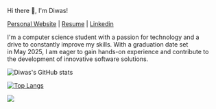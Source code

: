 Hi there 👋, I'm Diwas!

[Personal Website](https://diwas-sapkota.vercel.app/)     |     [Resume](https://drive.google.com/file/d/1LMuLm86x5lFUgdKcJnjLhEjAySeQh2TW/view?usp=sharing)     |  [Linkedin](https://www.linkedin.com/in/diwassapkota)<br />


  I'm a computer science student with a passion for technology and a</br>
  drive to constantly improve my skills. With a graduation date set</br>
  in May 2025, I am eager to gain hands-on experience and contribute to </br>
  the development of innovative software solutions. 
  
![Diwas's GitHub stats](https://github-readme-stats.vercel.app/api?username=diwassapkota805&show_icons=true&theme=radical&count_private=true)

[![Top Langs](https://github-readme-stats.vercel.app/api/top-langs/?username=diwassapkota805&layout=compact)](https://github.com/diwassapkota805/github-readme-stats)

![](https://komarev.com/ghpvc/?username=diwassapkota805&color=green)

